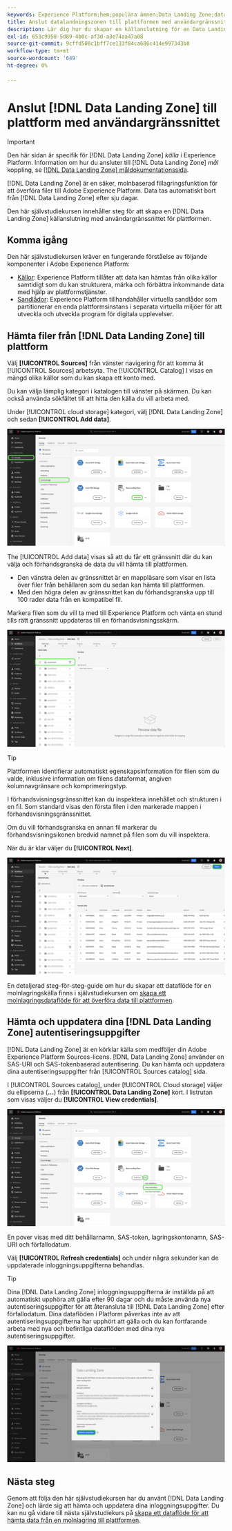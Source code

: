 ```yaml
---
keywords: Experience Platform;hem;populära ämnen;Data Landing Zone;datalandningszon
title: Anslut datalandningszonen till plattformen med användargränssnittet
description: Lär dig hur du skapar en källanslutning för en Data Landing Zone med hjälp av användargränssnittet för plattformen.
exl-id: 653c9958-5d89-4b0c-af3d-a3e74aa47a08
source-git-commit: 9cffd508c1bff7ce133f84ca686c414e997343b8
workflow-type: tm+mt
source-wordcount: '649'
ht-degree: 0%

---
```


# Anslut [!DNL Data Landing Zone] till plattform med användargränssnittet

>[!IMPORTANT]
>
>Den här sidan är specifik för [!DNL Data Landing Zone] *källa* i Experience Platform. Information om hur du ansluter till [!DNL Data Landing Zone] *mål* koppling, se [[!DNL Data Landing Zone] måldokumentationssida](/help/destinations/catalog/cloud-storage/data-landing-zone.md).

[!DNL Data Landing Zone] är en säker, molnbaserad fillagringsfunktion för att överföra filer till Adobe Experience Platform. Data tas automatiskt bort från [!DNL Data Landing Zone] efter sju dagar.

Den här självstudiekursen innehåller steg för att skapa en [!DNL Data Landing Zone] källanslutning med användargränssnittet för plattformen.

## Komma igång

Den här självstudiekursen kräver en fungerande förståelse av följande komponenter i Adobe Experience Platform:

* [Källor](../../../../home.md): Experience Platform tillåter att data kan hämtas från olika källor samtidigt som du kan strukturera, märka och förbättra inkommande data med hjälp av plattformstjänster.
* [Sandlådor](../../../../../sandboxes/home.md): Experience Platform tillhandahåller virtuella sandlådor som partitionerar en enda plattformsinstans i separata virtuella miljöer för att utveckla och utveckla program för digitala upplevelser.

## Hämta filer från [!DNL Data Landing Zone] till plattform

Välj **[!UICONTROL Sources]** från vänster navigering för att komma åt [!UICONTROL Sources] arbetsyta. The [!UICONTROL Catalog] I visas en mängd olika källor som du kan skapa ett konto med.

Du kan välja lämplig kategori i katalogen till vänster på skärmen. Du kan också använda sökfältet till att hitta den källa du vill arbeta med.

Under [!UICONTROL cloud storage] kategori, välj [!DNL Data Landing Zone] och sedan **[!UICONTROL Add data]**.

![Källkatalogen med Data Landing Zone vald.](../../../../images/tutorials/create/dlz/catalog.png)

The [!UICONTROL Add data] visas så att du får ett gränssnitt där du kan välja och förhandsgranska de data du vill hämta till plattformen.

* Den vänstra delen av gränssnittet är en mappläsare som visar en lista över filer från behållaren som du sedan kan hämta till plattformen.
* Med den högra delen av gränssnittet kan du förhandsgranska upp till 100 rader data från en kompatibel fil.

Markera filen som du vill ta med till Experience Platform och vänta en stund tills rätt gränssnitt uppdateras till en förhandsvisningsskärm.

![Gränssnittet för att lägga till data på källarbetsytan.](../../../../images/tutorials/create/dlz/add-data.png)

>[!TIP]
>
>Plattformen identifierar automatiskt egenskapsinformation för filen som du valde, inklusive information om filens dataformat, angiven kolumnavgränsare och komprimeringstyp.

I förhandsvisningsgränssnittet kan du inspektera innehållet och strukturen i en fil. Som standard visas den första filen i den markerade mappen i förhandsvisningsgränssnittet.

Om du vill förhandsgranska en annan fil markerar du förhandsvisningsikonen bredvid namnet på filen som du vill inspektera.

När du är klar väljer du **[!UICONTROL Next]**.

![Förhandsgranskningssidan för data på källarbetsytan.](../../../../images/tutorials/create/dlz/file-detection.png)

En detaljerad steg-för-steg-guide om hur du skapar ett dataflöde för en molnlagringskälla finns i självstudiekursen om [skapa ett molnlagringsdataflöde för att överföra data till plattformen](../../dataflow/batch/cloud-storage.md).

## Hämta och uppdatera dina [!DNL Data Landing Zone] autentiseringsuppgifter

[!DNL Data Landing Zone] är en körklar källa som medföljer din Adobe Experience Platform Sources-licens. [!DNL Data Landing Zone] använder en SAS-URI och SAS-tokenbaserad autentisering. Du kan hämta och uppdatera dina autentiseringsuppgifter från [!UICONTROL Sources catalog] sida.

I [!UICONTROL Sources catalog], under [!UICONTROL Cloud storage] väljer du ellipserna (**...**) från **[!UICONTROL Data Landing Zone]** kort. I listrutan som visas väljer du **[!UICONTROL View credentials]**.

![En lista med visningsalternativ för Data Landing Zone.](../../../../images/tutorials/create/dlz/options.png)

En pover visas med ditt behållarnamn, SAS-token, lagringskontonamn, SAS-URI och förfallodatum.

Välj **[!UICONTROL Refresh credentials]** och under några sekunder kan de uppdaterade inloggningsuppgifterna behandlas.

>[!TIP]
>
>Dina [!DNL Data Landing Zone] inloggningsuppgifterna är inställda på att automatiskt upphöra att gälla efter 90 dagar och du måste använda nya autentiseringsuppgifter för att återansluta till [!DNL Data Landing Zone] efter förfallodatum. Dina dataflöden i Platform påverkas inte av att autentiseringsuppgifterna har upphört att gälla och du kan fortfarande arbeta med nya och befintliga dataflöden med dina nya autentiseringsuppgifter.

![De autentiseringsuppgifter som är associerade med ett visst Data Landing Zone-konto.](../../../../images/tutorials/create/dlz/view-credentials.png)

## Nästa steg

Genom att följa den här självstudiekursen har du använt [!DNL Data Landing Zone] och lärde sig att hämta och uppdatera dina inloggningsuppgifter. Du kan nu gå vidare till nästa självstudiekurs på [skapa ett dataflöde för att hämta data från en molnlagring till plattformen](../../dataflow/batch/cloud-storage.md).
